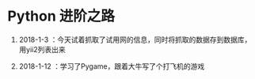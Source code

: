 # Python 进阶之路
1. 2018-1-3 ：今天试着抓取了试用网的信息，同时将抓取的数据存到数据库，用yii2列表出来

2. 2018-1-12 ：学习了Pygame，跟着大牛写了个打飞机的游戏